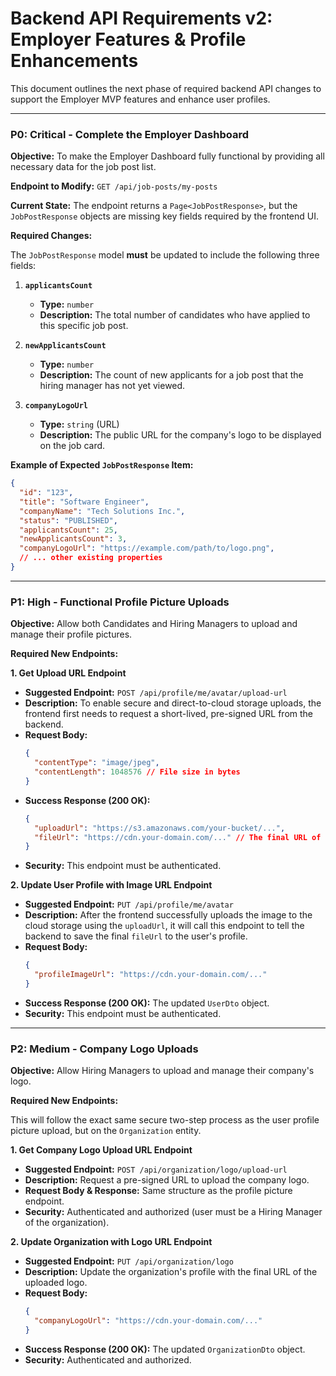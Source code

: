 # Backend API Requirements v2: Employer Features & Profile Enhancements

This document outlines the next phase of required backend API changes to support the Employer MVP features and enhance user profiles.

---

### **P0: Critical - Complete the Employer Dashboard**

**Objective:** To make the Employer Dashboard fully functional by providing all necessary data for the job post list.

**Endpoint to Modify:** `GET /api/job-posts/my-posts`

**Current State:** The endpoint returns a `Page<JobPostResponse>`, but the `JobPostResponse` objects are missing key fields required by the frontend UI.

**Required Changes:**

The `JobPostResponse` model **must** be updated to include the following three fields:

1.  **`applicantsCount`**
    *   **Type:** `number`
    *   **Description:** The total number of candidates who have applied to this specific job post.

2.  **`newApplicantsCount`**
    *   **Type:** `number`
    *   **Description:** The count of new applicants for a job post that the hiring manager has not yet viewed.

3.  **`companyLogoUrl`**
    *   **Type:** `string` (URL)
    *   **Description:** The public URL for the company's logo to be displayed on the job card.

**Example of Expected `JobPostResponse` Item:**
```json
{
  "id": "123",
  "title": "Software Engineer",
  "companyName": "Tech Solutions Inc.",
  "status": "PUBLISHED",
  "applicantsCount": 25,
  "newApplicantsCount": 3,
  "companyLogoUrl": "https://example.com/path/to/logo.png",
  // ... other existing properties
}
```

---

### **P1: High - Functional Profile Picture Uploads**

**Objective:** Allow both Candidates and Hiring Managers to upload and manage their profile pictures.

**Required New Endpoints:**

**1. Get Upload URL Endpoint**
*   **Suggested Endpoint:** `POST /api/profile/me/avatar/upload-url`
*   **Description:** To enable secure and direct-to-cloud storage uploads, the frontend first needs to request a short-lived, pre-signed URL from the backend.
*   **Request Body:**
    ```json
    {
      "contentType": "image/jpeg",
      "contentLength": 1048576 // File size in bytes
    }
    ```
*   **Success Response (200 OK):**
    ```json
    {
      "uploadUrl": "https://s3.amazonaws.com/your-bucket/...",
      "fileUrl": "https://cdn.your-domain.com/..." // The final URL of the file after upload
    }
    ```
*   **Security:** This endpoint must be authenticated.

**2. Update User Profile with Image URL Endpoint**
*   **Suggested Endpoint:** `PUT /api/profile/me/avatar`
*   **Description:** After the frontend successfully uploads the image to the cloud storage using the `uploadUrl`, it will call this endpoint to tell the backend to save the final `fileUrl` to the user's profile.
*   **Request Body:**
    ```json
    {
      "profileImageUrl": "https://cdn.your-domain.com/..."
    }
    ```
*   **Success Response (200 OK):** The updated `UserDto` object.
*   **Security:** This endpoint must be authenticated.

---

### **P2: Medium - Company Logo Uploads**

**Objective:** Allow Hiring Managers to upload and manage their company's logo.

**Required New Endpoints:**

This will follow the exact same secure two-step process as the user profile picture upload, but on the `Organization` entity.

**1. Get Company Logo Upload URL Endpoint**
*   **Suggested Endpoint:** `POST /api/organization/logo/upload-url`
*   **Description:** Request a pre-signed URL to upload the company logo.
*   **Request Body & Response:** Same structure as the profile picture endpoint.
*   **Security:** Authenticated and authorized (user must be a Hiring Manager of the organization).

**2. Update Organization with Logo URL Endpoint**
*   **Suggested Endpoint:** `PUT /api/organization/logo`
*   **Description:** Update the organization's profile with the final URL of the uploaded logo.
*   **Request Body:**
    ```json
    {
      "companyLogoUrl": "https://cdn.your-domain.com/..."
    }
    ```
*   **Success Response (200 OK):** The updated `OrganizationDto` object.
*   **Security:** Authenticated and authorized.
